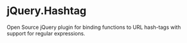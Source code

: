 jQuery.Hashtag
==============

Open Source jQuery plugin for binding functions to URL hash-tags with support for regular expressions.